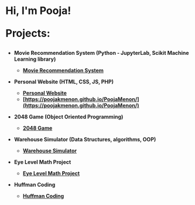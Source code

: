 <h1>Hi, I'm Pooja! 

Projects:</h2>
- <b>Movie Recommendation System (Python - JupyterLab, Scikit Machine Learning library)
  - [Movie Recommendation System](https://github.com/poojakmenon/Movie-Recommendation-System)
- <b>Personal Website (HTML, CSS, JS, PHP) </b>
  - [Personal Website](https://github.com/poojakmenon/PoojaMenon)
  - [https://poojakmenon.github.io/PoojaMenon/](https://poojakmenon.github.io/PoojaMenon/)
 
- <b>2048 Game (Object Oriented Programming)</b>
  - [2048 Game](https://github.com/poojakmenon/2048Game)
- <b>Warehouse Simulator (Data Structures, algorithms, OOP)</b>
  - [Warehouse Simulator](https://github.com/poojakmenon/WarehouseSimulator) 
- <b>Eye Level Math Project</b>
  - [Eye Level Math Project]()
- <b>Huffman Coding</b>
  - [Huffman Coding](https://github.com/poojakmenon/HuffmanCoding)
    

